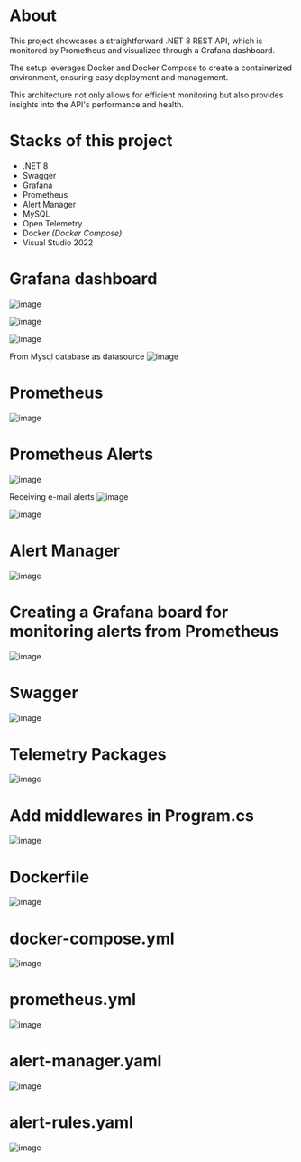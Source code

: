 # About
This project showcases a straightforward .NET 8 REST API, which is monitored by Prometheus and visualized through a Grafana dashboard. 

The setup leverages Docker and Docker Compose to create a containerized environment, ensuring easy deployment and management. 

This architecture not only allows for efficient monitoring but also provides insights into the API's performance and health.

# Stacks of this project
- .NET 8
- Swagger
- Grafana
- Prometheus
- Alert Manager
- MySQL
- Open Telemetry
- Docker _(Docker Compose)_
- Visual Studio 2022

# Grafana dashboard
![image](https://github.com/user-attachments/assets/8f7fc84e-eff3-43da-93ab-b4c180812a72)

![image](https://github.com/user-attachments/assets/7b44218b-40a2-406e-b89d-50f20d10443b)

![image](https://github.com/user-attachments/assets/1e392728-d690-4c47-a6fc-6900d15b804c)

From Mysql database as datasource
![image](https://github.com/user-attachments/assets/da7c6175-e36b-40b1-ad3e-7de78cbc4f22)




# Prometheus
![image](https://github.com/user-attachments/assets/92643ac1-7d04-4631-8b2f-3fed3bb0fe47)

# Prometheus Alerts
![image](https://github.com/user-attachments/assets/ef5e9a0c-ade3-45b6-abf0-20f43a3eb41b)

Receiving e-mail alerts
![image](https://github.com/user-attachments/assets/b2ae9121-1953-413f-9bf7-6f785cc01f40)

![image](https://github.com/user-attachments/assets/37198296-5a4a-4984-91ac-2cf125a9d709)

# Alert Manager
![image](https://github.com/user-attachments/assets/59fbfa70-e2cb-48ef-ac42-a3e95fbdbebe)

# Creating a Grafana board for monitoring alerts from Prometheus
![image](https://github.com/user-attachments/assets/1d6d3967-bea8-48fc-9d9c-162789830f16)

# Swagger
![image](https://github.com/user-attachments/assets/84fbfe70-8a37-4161-b51b-8db8873fa0b4)




# Telemetry Packages
![image](https://github.com/user-attachments/assets/dbc3a7f0-550a-4bc9-ad97-c7cd54c38912)

# Add middlewares in Program.cs
![image](https://github.com/user-attachments/assets/cfc4f26d-707b-41ba-a1d5-7f289b17734e)

# Dockerfile
![image](https://github.com/user-attachments/assets/0d436e77-d584-4b38-93af-a08f4c9436e5)

# docker-compose.yml
![image](https://github.com/user-attachments/assets/f2dbe83d-864e-434b-a6c7-85eba6de6339)

# prometheus.yml
![image](https://github.com/user-attachments/assets/03704000-c3e4-4595-b910-e732ac355207)

# alert-manager.yaml
![image](https://github.com/user-attachments/assets/7a05ed91-ad1b-433f-a5c5-bb92483da0e9)

# alert-rules.yaml
![image](https://github.com/user-attachments/assets/f33037b4-1afa-4d62-830f-61af3820969f)



